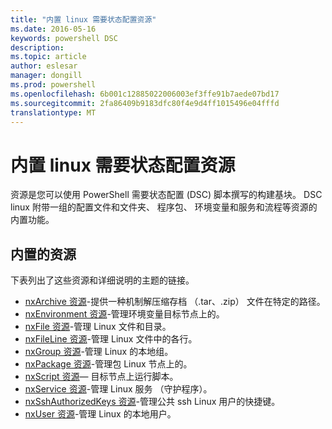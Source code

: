 ```yaml
---
title: "内置 linux 需要状态配置资源"
ms.date: 2016-05-16
keywords: powershell DSC
description: 
ms.topic: article
author: eslesar
manager: dongill
ms.prod: powershell
ms.openlocfilehash: 6b001c12885022006003ef3ffe91b7aede07bd17
ms.sourcegitcommit: 2fa86409b9183dfc80f4e9d4ff1015496e04fffd
translationtype: MT
---
```

# 内置 linux 需要状态配置资源

资源是您可以使用 PowerShell 需要状态配置 (DSC) 脚本撰写的构建基块。 DSC linux 附带一组的配置文件和文件夹、 程序包、 环境变量和服务和流程等资源的内置功能。

## 内置的资源 

下表列出了这些资源和详细说明的主题的链接。

* [nxArchive 资源](lnxArchiveResource.md)-提供一种机制解压缩存档 （.tar、.zip） 文件在特定的路径。
* [nxEnvironment 资源](lnxEnvironmentResource.md)-管理环境变量目标节点上的。 
* [nxFile 资源](lnxFileResource.md)-管理 Linux 文件和目录。 
* [nxFileLine 资源](lnxFileLineResource.md)-管理 Linux 文件中的各行。 
* [nxGroup 资源](lnxGroupResource.md)-管理 Linux 的本地组。 
* [nxPackage 资源](lnxPackageResource.md)-管理包 Linux 节点上的。
* [nxScript 资源](lnxScriptResource.md)— 目标节点上运行脚本。
* [nxService 资源](lnxServiceResource.md)-管理 Linux 服务 （守护程序）。
* [nxSshAuthorizedKeys 资源](lnxSshAuthorizedKeysResource.md)-管理公共 ssh Linux 用户的快捷键。 
* [nxUser 资源](lnxUserResource.md)-管理 Linux 的本地用户。 
  

